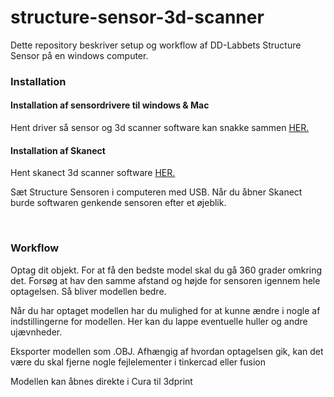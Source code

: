 # structure-sensor-3d-scanner
 Dette repository beskriver setup og workflow af DD-Labbets Structure Sensor på en windows computer. 


### Installation

#### Installation af sensordrivere til windows & Mac
Hent driver så sensor og 3d scanner software kan snakke sammen [HER.](https://s3.amazonaws.com/io.structure.assets/SDK/StructureCore-DriverAndFirmware-0.9.7.zip)

#### Installation af Skanect
Hent skanect 3d scanner software [HER.](https://skanect.occipital.com/download/#purchase)

Sæt Structure Sensoren i computeren med USB. Når du åbner Skanect burde softwaren genkende sensoren efter et øjeblik.

<br>

### Workflow
Optag dit objekt. For at få den bedste model skal du gå 360 grader omkring det. Forsøg at hav den samme afstand og højde for sensoren igennem hele optagelsen. Så bliver modellen bedre.

Når du har optaget modellen har du mulighed for at kunne ændre i nogle af indstillingerne for modellen. Her kan du lappe eventuelle huller og andre ujævnheder.

Eksporter modellen som .OBJ. Afhængig af hvordan optagelsen gik, kan det være du skal fjerne nogle fejlelementer i tinkercad eller fusion

Modellen kan åbnes direkte i Cura til 3dprint

